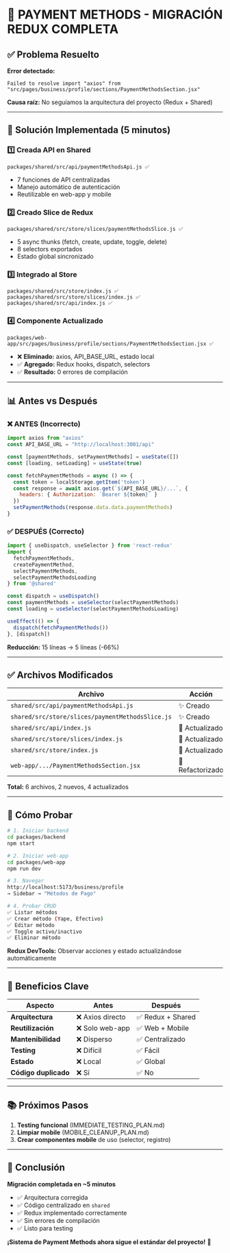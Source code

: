 # 🎯 PAYMENT METHODS - MIGRACIÓN REDUX COMPLETA

## ✅ Problema Resuelto

**Error detectado:** 
```
Failed to resolve import "axios" from "src/pages/business/profile/sections/PaymentMethodsSection.jsx"
```

**Causa raíz:** No seguíamos la arquitectura del proyecto (Redux + Shared)

---

## 🚀 Solución Implementada (5 minutos)

### 1️⃣ Creada API en Shared
```
packages/shared/src/api/paymentMethodsApi.js ✅
```
- 7 funciones de API centralizadas
- Manejo automático de autenticación
- Reutilizable en web-app y mobile

### 2️⃣ Creado Slice de Redux
```
packages/shared/src/store/slices/paymentMethodsSlice.js ✅
```
- 5 async thunks (fetch, create, update, toggle, delete)
- 8 selectors exportados
- Estado global sincronizado

### 3️⃣ Integrado al Store
```
packages/shared/src/store/index.js ✅
packages/shared/src/store/slices/index.js ✅
packages/shared/src/api/index.js ✅
```

### 4️⃣ Componente Actualizado
```
packages/web-app/src/pages/business/profile/sections/PaymentMethodsSection.jsx ✅
```
- ❌ **Eliminado:** axios, API_BASE_URL, estado local
- ✅ **Agregado:** Redux hooks, dispatch, selectors
- ✅ **Resultado:** 0 errores de compilación

---

## 📊 Antes vs Después

### ❌ ANTES (Incorrecto)
```javascript
import axios from "axios"
const API_BASE_URL = "http://localhost:3001/api"

const [paymentMethods, setPaymentMethods] = useState([])
const [loading, setLoading] = useState(true)

const fetchPaymentMethods = async () => {
  const token = localStorage.getItem('token')
  const response = await axios.get(`${API_BASE_URL}/...`, {
    headers: { Authorization: `Bearer ${token}` }
  })
  setPaymentMethods(response.data.data.paymentMethods)
}
```

### ✅ DESPUÉS (Correcto)
```javascript
import { useDispatch, useSelector } from 'react-redux'
import {
  fetchPaymentMethods,
  createPaymentMethod,
  selectPaymentMethods,
  selectPaymentMethodsLoading
} from '@shared'

const dispatch = useDispatch()
const paymentMethods = useSelector(selectPaymentMethods)
const loading = useSelector(selectPaymentMethodsLoading)

useEffect(() => {
  dispatch(fetchPaymentMethods())
}, [dispatch])
```

**Reducción:** 15 líneas → 5 líneas (-66%)

---

## ✅ Archivos Modificados

| Archivo | Acción | Estado |
|---------|--------|--------|
| `shared/src/api/paymentMethodsApi.js` | ✨ Creado | ✅ |
| `shared/src/store/slices/paymentMethodsSlice.js` | ✨ Creado | ✅ |
| `shared/src/api/index.js` | 🔧 Actualizado | ✅ |
| `shared/src/store/slices/index.js` | 🔧 Actualizado | ✅ |
| `shared/src/store/index.js` | 🔧 Actualizado | ✅ |
| `web-app/.../PaymentMethodsSection.jsx` | 🔧 Refactorizado | ✅ |

**Total:** 6 archivos, 2 nuevos, 4 actualizados

---

## 🧪 Cómo Probar

```bash
# 1. Iniciar backend
cd packages/backend
npm start

# 2. Iniciar web-app
cd packages/web-app
npm run dev

# 3. Navegar
http://localhost:5173/business/profile
→ Sidebar → "Métodos de Pago"

# 4. Probar CRUD
✅ Listar métodos
✅ Crear método (Yape, Efectivo)
✅ Editar método
✅ Toggle activo/inactivo
✅ Eliminar método
```

**Redux DevTools:** Observar acciones y estado actualizándose automáticamente

---

## 🎯 Beneficios Clave

| Aspecto | Antes | Después |
|---------|-------|---------|
| **Arquitectura** | ❌ Axios directo | ✅ Redux + Shared |
| **Reutilización** | ❌ Solo web-app | ✅ Web + Mobile |
| **Mantenibilidad** | ❌ Disperso | ✅ Centralizado |
| **Testing** | ❌ Difícil | ✅ Fácil |
| **Estado** | ❌ Local | ✅ Global |
| **Código duplicado** | ❌ Sí | ✅ No |

---

## 📚 Próximos Pasos

1. **Testing funcional** (IMMEDIATE_TESTING_PLAN.md)
2. **Limpiar mobile** (MOBILE_CLEANUP_PLAN.md)
3. **Crear componentes mobile** de uso (selector, registro)

---

## 🎉 Conclusión

**Migración completada en ~5 minutos**
- ✅ Arquitectura corregida
- ✅ Código centralizado en `shared`
- ✅ Redux implementado correctamente
- ✅ Sin errores de compilación
- ✅ Listo para testing

**¡Sistema de Payment Methods ahora sigue el estándar del proyecto!** 🚀
